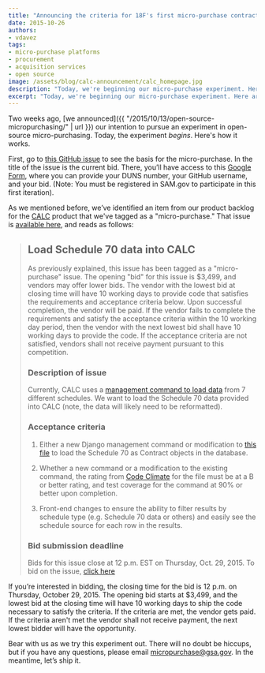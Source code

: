 ```yaml
---
title: "Announcing the criteria for 18F's first micro-purchase contract"
date: 2015-10-26
authors:
- vdavez
tags:
- micro-purchase platforms
- procurement
- acquisition services
- open source
image: /assets/blog/calc-announcement/calc_homepage.jpg
description: "Today, we're beginning our micro-purchase experiment. Here are the details of what we are looking for and our acceptance criteria for the final submission."
excerpt: "Today, we're beginning our micro-purchase experiment. Here are the details of what we are looking for and our acceptance criteria for the final submission."
---
```


Two weeks ago, [we announced]({{ "/2015/10/13/open-source-micropurchasing/" | url }}) our intention to pursue an experiment in open-source micro-purchasing. Today, the experiment *begins*. Here's how it works.

First, go to [this GitHub issue](https://github.com/18f/calc/issues/255) to see the basis for the micro-purchase. In the title of the issue is the current bid. There, you’ll have access to this [Google Form](https://docs.google.com/a/gsa.gov/forms/d/1eRFX0hSTTXMc2FulK6kPP2P02ZApQqlYZL7oVDghJJo/viewform), where you can provide your DUNS number, your GitHub username, and your bid. (Note: You must be registered in SAM.gov to participate in this first iteration).

As we mentioned before, we’ve identified an item from our product backlog for the [CALC](https://calc.gsa.gov) product that we've tagged as a "micro-purchase." That issue is [available here](https://github.com/18F/calc/issues/255), and reads as follows:

> ## Load Schedule 70 data into CALC
>
> As previously explained, this issue has been tagged as a "micro-purchase" issue. The opening "bid" for this issue is $3,499, and vendors may offer lower bids. The vendor with the lowest bid at closing time will have 10 working days to provide code that satisfies the requirements and acceptance criteria below. Upon successful completion, the vendor will be paid. If the vendor fails to complete the requirements and satisfy the acceptance criteria within the 10 working day period, then the vendor with the next lowest bid shall have 10 working days to provide the code. If the acceptance criteria are not satisfied, vendors shall not receive payment pursuant to this competition.
>
> ### Description of issue
>
> Currently, CALC uses a [management command to load data](https://github.com/18F/calc/blob/master/contracts/management/commands/load_data.py) from 7 different schedules. We want to load the Schedule 70 data provided into CALC (note, the data will likely need to be reformatted). 
>
> ### Acceptance criteria
>
> 1. Either a new Django management command or modification to [this file](https://github.com/18F/calc/blob/master/contracts/management/commands/load_data.py) to load the Schedule 70 as Contract objects in the database.
>
> 2. Whether a new command or a modification to the existing command, the rating from [Code Climate](https://codeclimate.com/github/18F/calc) for the file must be at a B or better rating, and test coverage for the command at 90% or better upon completion.
>
> 3. Front-end changes to ensure the ability to filter results by schedule type (e.g. Schedule 70 data or others) and easily see the schedule source for each row in the results.
>
> ### Bid submission deadline
>
> Bids for this issue close at 12 p.m. EST on Thursday, Oct. 29, 2015. To bid on the issue, [click here](https://docs.google.com/a/gsa.gov/forms/d/1eRFX0hSTTXMc2FulK6kPP2P02ZApQqlYZL7oVDghJJo/viewform)

If you’re interested in bidding, the closing time for the bid is 12 p.m. on Thursday, October 29, 2015. The opening bid starts at $3,499, and the lowest bid at the closing time will have 10 working days to ship the code necessary to satisfy the criteria. If the criteria are met, the vendor gets paid. If the criteria aren't met the vendor shall not receive payment, the next lowest bidder will have the opportunity.

Bear with us as we try this experiment out. There will no doubt be hiccups, but if you have any questions, please email [micropurchase@gsa.gov](mailto:micropurchase@gsa.gov). In the meantime, let’s ship it.
